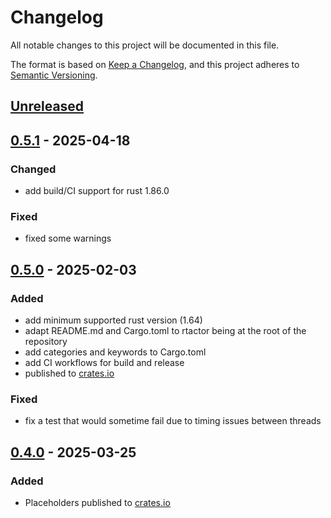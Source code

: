 <!-- markdownlint-disable MD024 -->
# Changelog

All notable changes to this project will be documented in this file.

The format is based on [Keep a Changelog](https://keepachangelog.com/en/1.1.0/),
and this project adheres to [Semantic Versioning](https://semver.org/spec/v2.0.0.html).

## [Unreleased]

## [0.5.1] - 2025-04-18

### Changed

- add build/CI support for rust 1.86.0

### Fixed

- fixed some warnings

## [0.5.0] - 2025-02-03

### Added

- add minimum supported rust version (1.64)
- adapt README.md and Cargo.toml to rtactor being at the root of the repository
- add categories and keywords to Cargo.toml
- add CI workflows for build and release
- published to [crates.io](https://crates.io)

### Fixed

- fix a test that would sometime fail due to timing issues between threads

## [0.4.0] - 2025-03-25

### Added

- Placeholders published to [crates.io](https://crates.io)

[unreleased]: https://github.com/rtreactive/rtactor-rs/compare/0.5.1...HEAD
[0.5.1]: https://github.com/rtreactive/rtactor-rs/releases/tag/0.5.1
[0.5.0]: https://github.com/rtreactive/rtactor-rs/releases/tag/0.5.0
[0.4.0]: https://github.com/rtreactive/rtactor-rs/releases/tag/0.4.0
